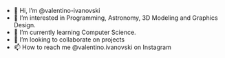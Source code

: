 - 👋 Hi, I’m @valentino-ivanovski
- 👀 I’m interested in Programming, Astronomy, 3D Modeling and Graphics Design.
- 🌱 I’m currently learning Computer Science.
- 💞️ I’m looking to collaborate on projects
- 📫 How to reach me @valentino.ivanovski on Instagram

<!---
valentino-ivanovski/valentino-ivanovski is a ✨ special ✨ repository because its `README.md` (this file) appears on your GitHub profile.
You can click the Preview link to take a look at your changes.
--->
